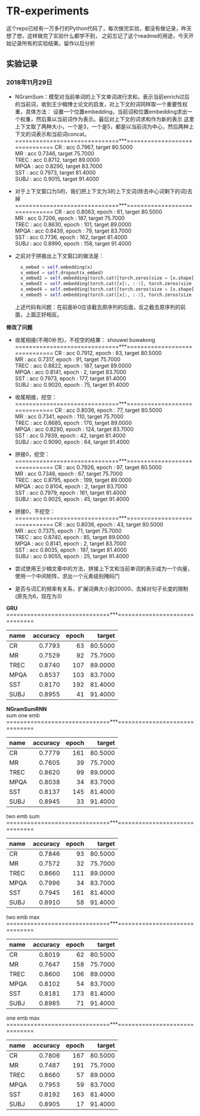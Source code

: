 # TR-experiments
这个repo已经有一万多行的Python代码了，每次做完实验，都没有做记录，昨天想了想，这样做完了实验什么都学不到，
之前忘记了这个readme的用途，今天开始记录所有的实验结果。留作以后分析
## 实验记录
### 2018年11月29日
* NGramSum：模型对当前单词的上下文单词进行求和，表示当前enrich过后的当前词，收到王少楠博士论文的启发，对上下文的词同样取一个重要性权重，具体方法：
设置一个位置embedding，当前词和位置embedding求出一个权重，然后乘以当前词作为表示。最后对上下文的词求和作为新的表示
这里上下文取了两种大小，一个是3，一个是5，都是以当前词为中心，然后两种上下文的词表示和当前词concat。
 ==============================***==============================
 CR : acc 0.7967, target 80.5000  
 MR : acc 0.7346, target 75.7000  
 TREC : acc 0.8712, target 89.0000  
 MPQA : acc 0.8290, target 83.7000  
 SST : acc 0.7973, target 81.4000  
 SUBJ : acc 0.9015, target 91.4000 
 
* 对于上下文窗口为5的，我们把上下文为3的上下文词(除去中心词剩下的词)去掉
 ==============================***==============================
 CR : acc 0.8063, epoch : 61, target 80.5000  
 MR : acc 0.7206, epoch : 187, target 75.7000  
 TREC : acc 0.8630, epoch : 101, target 89.0000  
 MPQA : acc 0.8439, epoch : 79, target 83.7000  
 SST : acc 0.7736, epoch : 162, target 81.4000  
 SUBJ : acc 0.8990, epoch : 158, target 91.4000  

* 之前对于拼接出上下文窗口的做法是：
    ```python
      x_embed = self.embedding(x)
      x_embed = self.dropout(x_embed)
      x_embed2 = self.embedding(torch.cat([torch.zeros(size = [x.shape[0], 1], dtype = torch.long).cuda(), x[:, 1:]], -1))
      x_embed3 = self.embedding(torch.cat([x[:, :-1], torch.zeros(size = [x.shape[0], 1], dtype = torch.long).cuda()], -1))
      x_embed4 = self.embedding(torch.cat([torch.zeros(size = [x.shape[0], 2], dtype = torch.long).cuda(), x[:, 2:]], -1))
      x_embed5 = self.embedding(torch.cat([x[:, :-2], torch.zeros(size = [x.shape[0], 2], dtype = torch.long).cuda()], -1))
    ```
  上述代码有问题：在前面补0应该截去原序列的后面，反之截去原序列的前面，上面正好相反。
    
**修改了问题**

* 收尾相接(不用0补充)，不挖空的结果：
 shouwei buwakong
==============================***==============================
 CR : acc 0.7912, epoch : 83, target 80.5000  	 
 MR : acc 0.7317, epoch : 91, target 75.7000  	 
 TREC : acc 0.8822, epoch : 187, target 89.0000  	 
 MPQA : acc 0.8141, epoch : 2, target 83.7000  	 
 SST : acc 0.7973, epoch : 177, target 81.4000  	 
 SUBJ : acc 0.9020, epoch : 75, target 91.4000  	
 
* 收尾相接，挖空：
 ==============================***==============================
 CR : acc 0.8036, epoch : 77, target 80.5000  	 
 MR : acc 0.7341, epoch : 110, target 75.7000  	 
 TREC : acc 0.8685, epoch : 170, target 89.0000  	 
 MPQA : acc 0.8290, epoch : 124, target 83.7000  	 
 SST : acc 0.7939, epoch : 42, target 81.4000  	 
 SUBJ : acc 0.9090, epoch : 64, target 91.4000

* 拼接0，挖空：
 ==============================***==============================
 CR : acc 0.7926, epoch : 97, target 80.5000  	 
 MR : acc 0.7346, epoch : 67, target 75.7000  	 
 TREC : acc 0.8795, epoch : 199, target 89.0000  	 
 MPQA : acc 0.8104, epoch : 2, target 83.7000  	 
 SST : acc 0.7979, epoch : 161, target 81.4000  	 
 SUBJ : acc 0.9025, epoch : 45, target 91.4000
 
 * 拼接0，不挖空：
 ==============================***==============================
 CR : acc 0.8036, epoch : 43, target 80.5000  	 
 MR : acc 0.7375, epoch : 71, target 75.7000  	 
 TREC : acc 0.8740, epoch : 85, target 89.0000  	 
 MPQA : acc 0.8141, epoch : 2, target 83.7000  	 
 SST : acc 0.8035, epoch : 197, target 81.4000  	 
 SUBJ : acc 0.9055, epoch : 25, target 91.4000  
 
 * 尝试使用王少楠文章中的方法，拼接上下文和当前单词的表示成为一个向量，使用一个中间矩阵，求出一个元素级别掩码门
 
 * 是否与词汇的频率有关系，扩展词典大小到20000，去掉对句子长度的限制(原先为6，现在为3)
 
 **GRU**
 ==============================***==============================
 
 |name|accuracy|epoch|target|
| :------| ------: | ------: |------: |
| CR |0.7793| 63 |80.5000  	 |
| MR |0.7529| 92 |75.7000  	 |
| TREC |0.8740| 107 |89.0000  	 |
| MPQA |0.8537| 103 |83.7000  	 |Y
| SST |0.8170| 192 |81.4000  	 |Y
| SUBJ |0.8955| 41 |91.4000|
 
 **NGramSumRNN**  	 
 sum one emb
==============================***==============================

|name|accuracy|epoch|target|
| :------| ------: | ------: |------: |
| CR |0.7779| 161 |80.5000  	 |
| MR |0.7605| 39 |75.7000  	 |Y
| TREC |0.8620| 99 |89.0000  	 |
| MPQA |0.8038| 34 |83.7000  	 |
| SST |0.8137| 145 |81.4000  	 |
| SUBJ |0.8945| 33 |91.4000 |
 
 two emb sum
==============================***==============================

|name|accuracy|epoch|target|
| :------| ------: | ------: |------: |
| CR |0.7846|93|80.5000  	 |
| MR |0.7572|32|75.7000  	 |Y
| TREC |0.8660|111|89.0000  	 |
| MPQA |0.7996|34|83.7000  	 |
| SST |0.7945|161|81.4000  	 |
| SUBJ |0.8910|58|91.4000  	 |

two emb max
==============================***==============================

|name|accuracy|epoch|target|
| :------| ------: | ------: |------: |
| CR |0.8019|62|80.5000  	 |
| MR |0.7647|158|75.7000  	 |Y
| TREC |0.8600|106|89.0000  	 |
| MPQA |0.8102|54|83.7000  	 |
| SST |0.8181|173|81.4000  	 |Y
| SUBJ |0.8985|71|91.4000  	|
 
 one emb max
==============================***==============================

|name|accuracy|epoch|target|
| :------| ------: | ------: |------: |
| CR| 0.7806| 167|80.5000  	 |
| MR| 0.7487| 191|75.7000  	 |
| TREC| 0.8660| 57|89.0000  	 |
| MPQA| 0.7953| 59|83.7000  	 |
| SST| 0.8192| 163|81.4000  	 |
| SUBJ| 0.8905| 17|91.4000  |